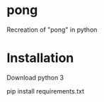 # pong
Recreation of "pong" in python

# Installation
Download python 3

pip install requirements.txt
